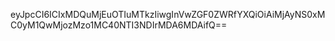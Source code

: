 eyJpcCI6ICIxMDQuMjEuOTIuMTkzIiwgInVwZGF0ZWRfYXQiOiAiMjAyNS0xMC0yM1QwMjozMzo1MC40NTI3NDIrMDA6MDAifQ==
